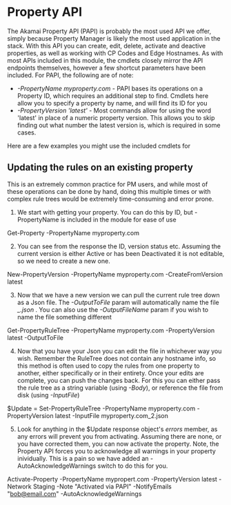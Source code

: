 # Property API

The Akamai Property API (PAPI) is probably the most used API we offer, simply because Property Manager is likely the most used application in the stack. With this API you can create, edit, delete, activate and deactive properties, as well as working with CP Codes and Edge Hostnames. As with most APIs included in this module, the cmdlets closely mirror the API endpoints themselves, however a few shortcut parameters have been included. For PAPI, the following are of note:

* _-PropertyName myproperty.com_ - PAPI bases its operations on a Property ID, which requires an additional step to find. Cmdlets here allow you to specify a property by name, and will find its ID for you
* _-PropertyVersion 'latest'_ - Most commands allow for using the word 'latest' in place of a numeric property version. This allows you to skip finding out what number the latest version is, which is required in some cases.

Here are a few examples you might use the included cmdlets for

## Updating the rules on an existing property

This is an extremely common practice for PM users, and while most of these operations can be done by hand, doing this multiple times or with complex rule trees would be extremely time-consuming and error prone.

1. We start with getting your property. You can do this by ID, but -PropertyName is included in the module for ease of use

Get-Property -PropertyName myproperty.com

2. You can see from the response the ID, version status etc. Assuming the current version is either Active or has been Deactivated it is not editable, so we need to create a new one.

New-PropertyVersion -PropertyName myproperty.com -CreateFromVersion latest

3. Now that we have a new version we can pull the current rule tree down as a Json file. The _-OutputToFile_ param will automatically name the file _<PropertyName>\_<PropertyVersion>.json_ . You can also use the _-OutputFileName_ param if you wish to name the file something different

Get-PropertyRuleTree -PropertyName myproperty.com -PropertyVersion latest -OutputToFile

4. Now that you have your Json you can edit the file in whichever way you wish. Remember the RuleTree does not contain any hostname info, so this method is often used to copy the rules from one property to another, either specifically or in their entirety. Once your edits are complete, you can push the changes back. For this you can either pass the rule tree as a string variable (using _-Body_), or reference the file from disk (using _-InputFile_)

$Update = Set-PropertyRuleTree -PropertyName myproperty.com -PropertyVersion latest -InputFile myproperty.com_2.json

5. Look for anything in the $Update response object's _errors_ member, as any errors will prevent you from activating. Assuming there are none, or you have corrected them, you can now activate the property. Note, the Property API forces you to acknowledge all warnings in your property inividually. This is a pain so we have added an -AutoAcknowledgeWarnings switch to do this for you.

Activate-Property -PropertyName mypropert.com -PropertyVersion latest -Network Staging -Note "Activated via PAPI" -NotifyEmails "bob@email.com" -AutoAcknowledgeWarnings